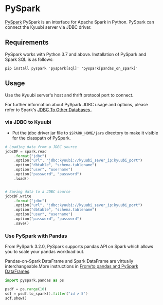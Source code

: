 <!--
 - Licensed to the Apache Software Foundation (ASF) under one or more
 - contributor license agreements.  See the NOTICE file distributed with
 - this work for additional information regarding copyright ownership.
 - The ASF licenses this file to You under the Apache License, Version 2.0
 - (the "License"); you may not use this file except in compliance with
 - the License.  You may obtain a copy of the License at
 -
 -   http://www.apache.org/licenses/LICENSE-2.0
 -
 - Unless required by applicable law or agreed to in writing, software
 - distributed under the License is distributed on an "AS IS" BASIS,
 - WITHOUT WARRANTIES OR CONDITIONS OF ANY KIND, either express or implied.
 - See the License for the specific language governing permissions and
 - limitations under the License.
 -->


# PySpark

[PySpark](https://spark.apache.org/docs/latest/api/python/index.html) PySpark is an interface for Apache Spark in Python. PySpark can connect the Kyuubi server via JDBC driver.

## Requirements
PySpark works with Python 3.7 and above. Installation of PySpark and Spark SQL is as follows:

```shell
pip install pyspark 'pyspark[sql]' 'pyspark[pandas_on_spark]'
```

## Usage
Use the Kyuubi server's host and thrift protocol port to connect.

For further information about PySpark JDBC usage and options, please refer to Spark's [JDBC To Other Databases
](https://spark.apache.org/docs/latest/sql-data-sources-jdbc.html).

### via JDBC to Kyuubi

- Put the jdbc driver jar file to `$SPARK_HOME/jars` directory to make it visible for
  the classpath of PySpark.


```python
# Loading data from a JDBC source
jdbcDF = spark.read
    .format("jdbc")
    .option("url", "jdbc:kyuubi://kyuubi_sever_ip:kyuubi_port")
    .option("dbtable", "schema.tablename")
    .option("user", "username")
    .option("password", "password")
    .load()


# Saving data to a JDBC source
jdbcDF.write
    .format("jdbc")
    .option("url", "jdbc:kyuubi://kyuubi_sever_ip:kyuubi_port")
    .option("dbtable", "schema.tablename")
    .option("user", "username")
    .option("password", "password")
    .save()
```


### Use PySpark with Pandas
From PySpark 3.2.0, PySpark supports pandas API on Spark which allows you to scale your pandas workload out.

Pandas-on-Spark DataFrame and Spark DataFrame are virtually interchangeable.More instructions in [From/to pandas and PySpark DataFrames](https://spark.apache.org/docs/latest/api/python/user_guide/pandas_on_spark/pandas_pyspark.html#pyspark).


```python
import pyspark.pandas as ps

psdf = ps.range(10)
sdf = psdf.to_spark().filter("id > 5")
sdf.show()
```
